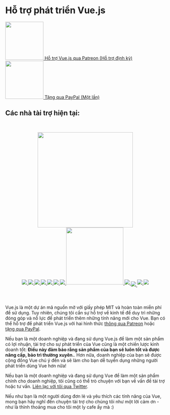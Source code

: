 # Hỗ trợ phát triển Vue.js

<a href="https://www.patreon.com/evanyou" target="_blank">
  <img style="width:120px" src="https://s3.amazonaws.com/patreon_public_assets/toolbox/patreon.png">
  <span>Hỗ trợ Vue.js qua Patreon (Hỗ trợ định kỳ)</span>
</a>

<a href="https://www.paypal.me/evanyou" target="_blank">
  <img style="width:120px" src="https://www.paypalobjects.com/webstatic/mktg/Logo/pp-logo-200px.png">
  <span>Tặng qua PayPal (Một lần)</span>
</a>

## Các nhà tài trợ hiện tại:

<p style="text-align: center; padding-top: 30px; margin-bottom: 0"><a href="http://www.thedifferenceengine.io/"><img src="/images/tde.png" style="width: 300px"></a></p>

<p style="text-align: center; margin-top: 0; margin-bottom: 60px" class="sponsors-page">
  <a href="https://jsfiddle.net">
    <img src="/images/jsfiddle.png">
  </a><a href="https://laravel.com">
    <img src="/images/laravel.png">
  </a><a href="https://chaitin.cn">
    <img src="/images/chaitin.png">
  </a><a href="https://htmlburger.com" target="_blank">
    <img src="/images/htmlburger.png">
  </a><a href="https://starter.someline.com/" target="_blank">
    <img src="/images/someline.png">
  </a><a href="http://monterail.com/" target="_blank">
    <img src="/images/monterail.png">
  </a><a href="https://www.trisoft.ro/" target="_blank">
    <img src="/images/trisoft.png">
  </a><a href="http://actualize.co" target="_blank" style="width:180px">
    <img src="/images/actualize.png" style="width:180px">
  </a><a href="https://www.2mhost.com/" target="_blank">
    <img src="/images/2mhost.png">
  </a><a href="https://vuejobs.com/?ref=vuejs" target="_blank" style="position:relative;top:6px">
    <img src="/images/vuejobs.png">
  </a><a href="https://leanpub.com/vuejs2" target="_blank">
    <img src="/images/tmvuejs2.png">
  </a><a href="https://stdlib.com/" target="_blank">
    <img src="/images/stdlib.png">
  </a>
</p>

Vue.js là một dự án mã nguồn mở với giấy phép MIT và hoàn toàn miễn phí để sử dụng.
Tuy nhiên, chúng tôi cần sự hỗ trợ về kinh tế để duy trì những đóng góp và nỗ lực để phát triển thêm những tính năng mới cho Vue. Bạn có thể hỗ trợ để phát triển Vue.js với hai hình thức [thông qua Patreon](https://www.patreon.com/evanyou) hoặc [tặng qua PayPal](https://www.paypal.me/evanyou).

Nếu bạn là một doanh nghiệp và đang sử dụng Vue.js để làm một sản phẩm có lợi nhuận, tài trợ cho sự phát triển của Vue cũng là một chiến lược kinh doanh tốt: **Điều này đảm bảo rằng sản phẩm của bạn sẽ luôn tốt và được nâng cấp, bảo trì thường xuyên.**. Hơn nữa, doanh nghiệp của bạn sẽ được cộng đồng Vue chú ý đến và sẽ làm cho bạn dễ tuyển dụng những người phát triển dùng Vue hơn nữa!

Nếu bạn là một doanh nghiệp và đang sử dụng Vue để làm một sản phẩm chính cho doanh nghiệp, tôi cũng có thể trò chuyện với bạn về vấn đề tài trợ hoặc tư vấn. [Liên lạc với tôi qua Twitter](https://twitter.com/youyuxi).

Nếu như bạn là một người dùng đơn lẻ và yêu thích các tính năng của Vue, mong bạn hãy nghĩ đến chuyện tài trợ cho chúng tôi như một lời cảm ơn - như là thỉnh thoảng mua cho tôi một ly cafe ấy mà :)
